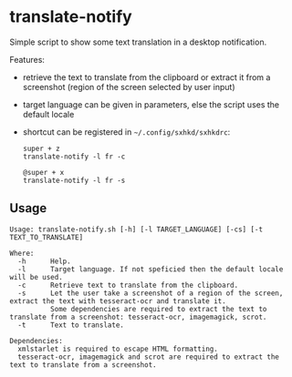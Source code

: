 # translate-notify

Simple script to show some text translation in a desktop notification.

Features:
  - retrieve the text to translate from the clipboard or extract it from a screenshot (region of the screen selected by user input)
  - target language can be given in parameters, else the script uses the default locale
  - shortcut can be registered in `~/.config/sxhkd/sxhkdrc`:

        super + z
        translate-notify -l fr -c
        
        @super + x
        translate-notify -l fr -s

## Usage

~~~
Usage: translate-notify.sh [-h] [-l TARGET_LANGUAGE] [-cs] [-t TEXT_TO_TRANSLATE]

Where:
  -h      Help.
  -l      Target language. If not speficied then the default locale will be used.
  -c      Retrieve text to translate from the clipboard.
  -s      Let the user take a screenshot of a region of the screen, extract the text with tesseract-ocr and translate it.
          Some dependencies are required to extract the text to translate from a screenshot: tesseract-ocr, imagemagick, scrot.
  -t      Text to translate.
  
Dependencies:
  xmlstarlet is required to escape HTML formatting.
  tesseract-ocr, imagemagick and scrot are required to extract the text to translate from a screenshot.
~~~

